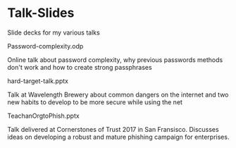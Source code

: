 # Talk-Slides
Slide decks for my various talks

Password-complexity.odp

Online talk about password complexity, why previous passwords methods don't work and how to create strong passphrases

hard-target-talk.pptx

Talk at Wavelength Brewery about common dangers on the internet and two new habits to develop to be more secure while using the net

TeachanOrgtoPhish.pptx

Talk delivered at Cornerstones of Trust 2017 in San Fransisco. Discusses ideas on developing a robust and mature phishing campaign for enterprises.

